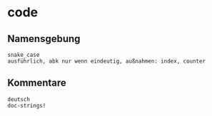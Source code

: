 # code
## Namensgebung
    snake_case
    ausführlich, abk nur wenn eindeutig, außnahmen: index, counter
## Kommentare
    deutsch
    doc-strings!